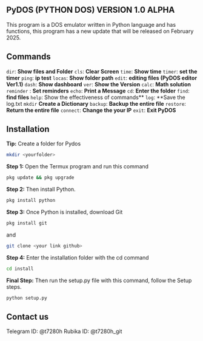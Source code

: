 ## PyDOS (PYTHON DOS) VERSION 1.0 ALPHA
This program is a DOS emulator written in Python language and has functions, this program has a new update that will be released on February 2025.
## Commands
`dir`: **Show files and Folder**
`cls`: **Clear Screen**
`time`: **Show time**
`timer`: **set the timer**
`ping`: **ip test**
`locas`: **Show folder path**
`edit`: **editing files (PyDOS editor Ver1.1)**
`dash`: **Show dashboard**
`ver`: **Show the Version**
`calc`: **Math solution**
`reminder` : **Set reminders**
`echo`: **Print a Message**
`cd`: **Enter the folder**
`find`: **find files**
`help`: Show the effectiveness of commands**
`log`: **Save the log.txt
`mkdir` **Create a Dictionary**
`backup`: **Backup the entire file**
`restore`: **Return the entire file**
`connect`: **Change the your IP**
`exit`: **Exit PyDOS**
## Installation
**Tip:** Create a folder for Pydos
```bash
mkdir <yourfolder>
```
**Step 1:** Open the Termux program and run this command
```bash
pkg update && pkg upgrade
```
**Step 2:** Then install Python.
```bash
pkg install python
```
**Step 3:** Once Python is installed, download Git
```bash
pkg install git
```
and

```bash
git clone <your link github>
```
**Step 4:** Enter the installation folder with the cd command
```bash
cd install
```
**Final Step:** Then run the setup.py file with this command, follow the Setup steps.
```bash
python setup.py
```
## Contact us
Telegram ID: @t7280h
Rubika ID: @t7280h_git
